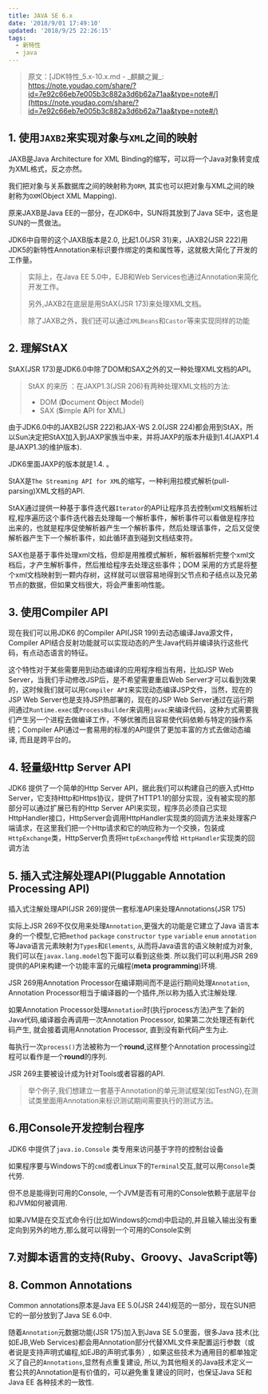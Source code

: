 ```yaml
---
title: JAVA SE 6.x
date: '2018/9/01 17:49:10'
updated: '2018/9/25 22:26:15'
tags:
  - 新特性
  - java
---
```

>原文：[JDK特性_5.x-10.x.md - \_麒麟之翼\_: https://note.youdao.com/share/?id=7e92c66eb7e005b3c882a3d6b62a71aa&type=note#/](https://note.youdao.com/share/?id=7e92c66eb7e005b3c882a3d6b62a71aa&type=note#/)

## 1. 使用`JAXB2`来实现对象与`XML`之间的映射

JAXB是Java Architecture for XML Binding的缩写，可以将一个Java对象转变成为XML格式，反之亦然。

<!-- more -->

我们把对象与关系数据库之间的映射称为`ORM`, 其实也可以把对象与XML之间的映射称为`OXM`(Object XML Mapping).

原来JAXB是Java EE的一部分，在JDK6中，SUN将其放到了Java SE中，这也是SUN的一贯做法。

JDK6中自带的这个JAXB版本是2.0, 比起1.0(JSR 31)来，JAXB2(JSR 222)用JDK5的新特性Annotation来标识要作绑定的类和属性等，这就极大简化了开发的工作量。

> 实际上，在Java EE 5.0中，EJB和Web Services也通过Annotation来简化开发工作。
>
> 另外,JAXB2在底层是用StAX(JSR 173)来处理XML文档。
>
> 除了JAXB之外，我们还可以通过`XMLBeans`和`Castor`等来实现同样的功能

## 2. 理解StAX

StAX(JSR 173)是JDK6.0中除了DOM和SAX之外的又一种处理XML文档的API。

> StAX 的来历 ：在JAXP1.3(JSR 206)有两种处理XML文档的方法:
>
> - DOM (**D**ocument **O**bject **M**odel)
> - SAX (**S**imple **A**PI for **X**ML)

由于JDK6.0中的JAXB2(JSR 222)和JAX-WS 2.0(JSR 224)都会用到StAX，所以Sun决定把StAX加入到JAXP家族当中来，并将JAXP的版本升级到1.4(JAXP1.4是JAXP1.3的维护版本).

JDK6里面JAXP的版本就是1.4. 。

StAX是`The Streaming API for XML`的缩写，一种利用拉模式解析(pull-parsing)XML文档的API.

StAX通过提供一种基于事件迭代器`Iterator`的API让程序员去控制xml文档解析过程,程序遍历这个事件迭代器去处理每一个解析事件，解析事件可以看做是程序拉出来的，也就是程序促使解析器产生一个解析事件，然后处理该事件，之后又促使解析器产生下一个解析事件，如此循环直到碰到文档结束符。

SAX也是基于事件处理xml文档，但却是用推模式解析，解析器解析完整个xml文档后，才产生解析事件，然后推给程序去处理这些事件；DOM 采用的方式是将整个xml文档映射到一颗内存树，这样就可以很容易地得到父节点和子结点以及兄弟节点的数据，但如果文档很大，将会严重影响性能。

## 3. 使用Compiler API

现在我们可以用JDK6 的Compiler API(JSR 199)去动态编译Java源文件，Compiler API结合反射功能就可以实现动态的产生Java代码并编译执行这些代码，有点动态语言的特征。

这个特性对于某些需要用到动态编译的应用程序相当有用，比如JSP Web Server，当我们手动修改JSP后，是不希望需要重启Web Server才可以看到效果的，这时候我们就可以用`Compiler API`来实现动态编译JSP文件，当然，现在的JSP Web Server也是支持JSP热部署的，现在的JSP Web Server通过在运行期间通过`Runtime.exec`或`ProcessBuilder`来调用`javac`来编译代码，这种方式需要我们产生另一个进程去做编译工作，不够优雅而且容易使代码依赖与特定的操作系统；Compiler API通过一套易用的标准的API提供了更加丰富的方式去做动态编译, 而且是跨平台的。

## 4. 轻量级Http Server API

JDK6 提供了一个简单的Http Server API，据此我们可以构建自己的嵌入式Http Server，它支持Http和Https协议，提供了HTTP1.1的部分实现，没有被实现的那部分可以通过扩展已有的Http Server API来实现，程序员必须自己实现HttpHandler接口，HttpServer会调用HttpHandler实现类的回调方法来处理客户端请求，在这里我们把一个Http请求和它的响应称为一个交换，包装成`HttpExchange`类，HttpServer负责将`HttpExchange`传给 `HttpHandler`实现类的回调方法

## 5. 插入式注解处理API(Pluggable Annotation Processing API)

插入式注解处理API(JSR 269)提供一套标准API来处理Annotations(JSR 175)

实际上JSR 269不仅仅用来处理`Annotation`,更强大的功能是它建立了Java 语言本身的一个模型,它把`method` `package` `constructor` `type` `variable` `enum` `annotation`等Java语言元素映射为`Types`和`Elements`, 从而将Java语言的语义映射成为对象, 我们可以在`javax.lang.model`包下面可以看到这些类. 所以我们可以利用JSR 269提供的API来构建一个功能丰富的元编程(**meta programming**)环境.

JSR 269用Annotation Processor在编译期间而不是运行期间处理`Annotation`, Annotation Processor相当于编译器的一个插件,所以称为插入式注解处理.

如果Annotation Processor处理`Annotation`时(执行process方法)产生了新的Java代码,编译器会再调用一次Annotation Processor, 如果第二次处理还有新代码产生, 就会接着调用Annotation Processor, 直到没有新代码产生为止.

每执行一次`process()`方法被称为一个**round**,这样整个Annotation processing过程可以看作是一个**round**的序列.

JSR 269主要被设计成为针对Tools或者容器的API.

> 举个例子,我们想建立一套基于Annotation的单元测试框架(如TestNG),在测试类里面用Annotation来标识测试期间需要执行的测试方法。

## 6.用Console开发控制台程序

JDK6 中提供了`java.io.Console` 类专用来访问基于字符的控制台设备

如果程序要与Windows下的`cmd`或者Linux下的`Terminal`交互,就可以用`Console`类代劳.

但不总是能得到可用的Console, 一个JVM是否有可用的Console依赖于底层平台和JVM如何被调用.

如果JVM是在交互式命令行(比如Windows的cmd)中启动的,并且输入输出没有重定向到另外的地方,那么就可以得到一个可用的Console实例

## 7.对脚本语言的支持(Ruby、Groovy、JavaScript等)

## 8. Common Annotations

Common annotations原本是Java EE 5.0(JSR 244)规范的一部分，现在SUN把它的一部分放到了Java SE 6.0中.

随着`Annotation`元数据功能(JSR 175)加入到Java SE 5.0里面，很多Java 技术(比如EJB,Web Services)都会用Annotation部分代替XML文件来配置运行参数（或者说是支持声明式编程,如EJB的声明式事务）, 如果这些技术为通用目的都单独定义了自己的`Annotations`,显然有点重复建设, 所以,为其他相关的Java技术定义一套公共的Annotation是有价值的，可以避免重复建设的同时，也保证Java SE和Java EE 各种技术的一致性.